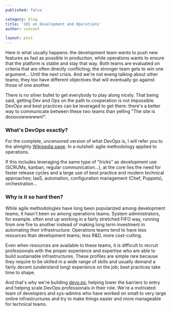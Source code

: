 ```yaml
---
published: false

category: blog
title: '101 on Development and Operations'
author: vincent

layout: post
---
```


Here is what usually happens: the development team wants to push new features as fast as possible in production, while operations wants to ensure that the platform is stable and stay that way. Both teams are evaluated on criteria that are often directly conflicting; the stronger team gets to win one argument... Until the next crisis. And we're not eveng talking about other teams; they too have different objectives that will eventually go against those of one another.

There is no silver bullet to get everybody to play along nicely. That being said, getting Dev and Ops on the path to cooperation is not impossible. DevOps and best practices can be leveraged to get there: there's a better way to communicate between these two teams than yelling "The site is dooooowwwwwn!".

### What's DevOps exactly?

For the complete, uncensored version of what DevOps is, I will refer you to the almighty [Wikipedia page](http://en.wikipedia.org/wiki/Devops). In a nutshell: agile methodology applied to operations.

If this includes leveraging the same type of "tricks" as development use (SCRUMs, kanban, regular communication...), at the core lies the need for faster release cycles and a large use of best practice and modern technical approaches; IaaS, automation, configuration management (Chef, Puppets), orchestration...

### Why is it so hard then?

While agile methodologies have long been popularized among development teams, it hasn't been so among operations teams. System administrators, for example. often end up working in a fairly stretched FIFO way, running from one fire to another instead of making long term investment in automating their infrastructure. Operations teams tend to have less resources than development teams; less R&D, more cost-cutting.

Even when resources are available to these teams, it is difficult to recruit professionals with the proper experience and expertise who are able to build sustainable infrastructures. These profiles are simple rare because they require to be skilled in a wide range of skills and usually demand a fairly decent (understand long) experience on the job; best practices take time to shape.

And that's why we're building [devo.ps](http://devo.ps); helping lower the barriers to entry and helping scale DevOps professionals in their role. We're a motivated team of developers and sys-admins who have worked on small to very large online infrastructures and try to make things easier and more manageable for technical teams.